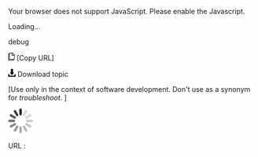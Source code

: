 Your browser does not support JavaScript. Please enable the Javascript.

Loading...

debug

![Copy URL](debug_files/Copy.png) [Copy URL]

![Download](debug_files/Download.png)
Download topic

[Use only in the context of software development. Don't use as a synonym for *troubleshoot*. ]

![In progress](debug_files/activity-large.gif)

URL :


